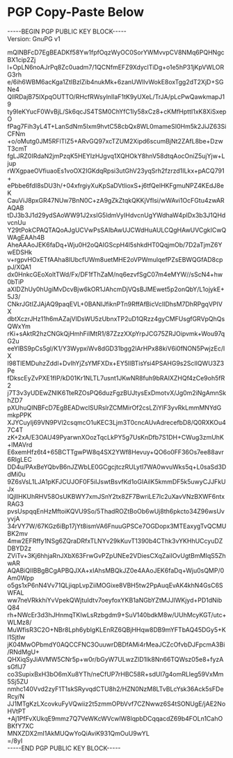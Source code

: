 # PGP Copy-Paste Below
-----BEGIN PGP PUBLIC KEY BLOCK-----  
Version: GnuPG v1


mQINBFcD7EgBEADKf58Yw1fpfOqzWyOC0SorYWMvvpCV8NMq6PQHNgcBX1cip2Zj  
l+OpLN6noAJrPq8Zc0uadm7/1QCNfmEFZ9XdyclTiDg+o1e5hP31jKpVWLORG3rh  
e/6ih6WBM6acKga1ZtIBzlZib4nukMk+6zanUWllvWokE8oxTgg2dT2XjD+SGNe4  
QllRDajB75lXpqOUTTO/RHcfRWsylnIlaF1tK9yUXeL/TrJA/pLcPwQawkmapJ19  
ty9IeKYucF0WvBjL/Sk6qcJS4TSM0ChYfC1ly58xCz8+cKMfHpttI1xK8XiSxepO  
fPag7Fih3yL4T+LanSdNm5Ixm9hvtC58cbQx8WL0mameSI0Hm5k2JiJZ63SiCFNm  
+o/oMutg0JM5RFlTlZ5+ARvGQ97xcTZUM2Xipd6scumBjNt2ZAfL8be+DzwT3cmT  
fgLJRZ0IRdaN2jmPzqK5HEYIzHJgvq1XQHOkY8hnV58dtqAocOniZ5ujYjw+Ljup  
rWXgpaeOVfiuaoEs1voOX2IGKdqRpsi3utGhV23yqSrh2fzrzd1ILkx+pACQ791+  
ePbbe6fdI8sDU3h/+04xfrgiyXuKpSaDVtlioxS+j6tfQelHKFgmuNPZ4KEdJ8eK  
CauViJ8pxGR47NUw7BnN0C+zA9gZkZtqkQKKjVfIsi/wWAvi1OcFGtu4zwARAQAB  
tDJ3b3J1d29ydSAoWW91J2xsIG5ldmVyIHdvcnUgYWdhaW4pIDx3b3J1QHdvcnUu  
Y29tPokCPAQTAQoAJgUCVwPsSAIbAwUJCWdHuAULCQgHAwUVCgkICwQWAgEAAh4B  
AheAAAoJEK6faDq+Wju0H2oQAIGScpH4l5shkdHT0QqjmOb/7D2aTjmZ6YwEDSHk  
v+rgpvHOxETfAAha8lUbcfUWm8uetMHE2oVPWmulqefPZsEBWQGfAD8cppJ/XQA1  
dx0HnkcGEoXoltTWd/Fx/DF1fThZaM/nq6ezvfSgC07m4eMYW//sScN4+hw0bTiP  
aXlDZhUy0hUgiMvDcvBjw6kOR1JAhcmDjVQsBJMEwet5p2onQbY/L1ojykE+5J3/  
CNkrJGtIZJAjAQ9paqEVL+0BANIJfiknPTn9RffAfBicVcIIDhsM7DhRPgqVPIVX  
dbtXczrJHz11h6mAZajVlDsWU5zUbnxTP2uD1QRzz4gyCMFUsgfGRVpQhQsQWxYm  
rKi+sAktR2hzCNGkQjHmhFiIMtR1/87ZzzXXpYrpJCG75ZRJOipvmk+Wou97qG2u  
eeYIBS9pCs5gl/K1/Y3WypxiWv8dGD31bgg2lArHPx88kiV6i0fNON5PwjzEc/lX  
l98TIEMDuhzZddl+DvIhYjZsYMFXDx+EY5IlBTisYsi4PSAHG9s2ScIlQWU3Z3Pe  
fDkscEyZvPXE1fIP/kD01Kr1NLTL7usnt1JKwNR8fuh9bRAIXZHQf4zCe9oh5fR2  
j7T3v3yUDEwZNlK6TteRZOsPQ6duzFgzBUJtysExDmotvX/Jg0m2iNgAmnSkhZD7  
pXUhuQINBFcD7EgBEADwclSURsIrZCMMirOf2csLZiYIF3yvRkLmmMNYdGmkpPPK  
XJYCuyIj69VN9PVl2csqmcO1uKEC3Ljm3T0cncAUvAdrecefbD8/Q0RXKOu47C4T  
zK+2xA/E3OAU49PyarwnXOozTqcLkPY5g7UsKnDfb7S1DH+CWug3zmUhK+lMAVrd  
E6xemHfz6t4+65BCTTgwPW8q4SX2YWf8Hevuy+QO6o0FF36Os7ee88avr6RIgLEC  
DD4u/PAxBeYQbvB6nJZWbLE0GCgcjtczRULytI7WA0wvuWks5q+L0saSd3DdMi0u  
9Z6sVsL1LJA1pKFJCUJOF0F5iIJswtBsvfKd1oGIAilK5kmmDF5k5uwyCJJFkUJx  
IQjIlHKUhRHV58OsUKBWY7xmJSnY2tx8ZF7BwriLE7lc2uXavVNzBXWF6ntxRAG3  
pvsUspqqEnHzMftoiKQVU9So/5ThadROZtBoOb6wUj8th6pkcto34Z96wsUvyvjA  
34rVY7W/67KGz6iBp17jYt8ismVA6FnuuGPSCe7OGDopx3MTEaxygTvQCMUBK2mv  
4mw2EFRffy1NSg6ZQraDRfxTLNYv29kKuvT1390b4CThk3vYKHhUCcyuDZDBYD2z  
ZViTv+3Kj6hhjaRnJXbX63FrwGvPZpUNEe2VDiesCXqZaiIOvUgtBmMIqS5ZhwAR  
AQABiQIlBBgBCgAPBQJXA+xIAhsMBQkJZ0e4AAoJEK6faDq+Wju0sQMP/0Am0Wpp  
o5gs1xP6nN4Vv71QLjiqpLvpZiiMOGixe8VBH5tw2PpAuqEvAK4khN4GsC6SWFAL  
ww7neVRkkhiYvVpekQWjtuIdtv7oeyfoxYKB1aNGbYZtMJJlWKjyd+PD1dNibQ84  
rh+NWcEr3d3hJHnmqTKIwLsRzbgdm9+SuV140bdkM8w/UUhMcyKGT/utc+WLMz8/  
MuWfisR3C2O+NBr8Lph6yblgKLEnRZ6QBjHHqw8DB9mYFTbAQ45DGy5+Kl1SjtIw  
jK04MwOPbmdY0AQCCFNC3OuuwrDBDfAMi4rMeaJCZcOfvbDJFpcmA3Bi/RNdMgU+  
QHXiqSyJiAVMW5CNr5p+w0r/bGyW7ULwzZlD1Ik8Nn66TQWsz05e8+fyzAsGfIJ7  
co3SupixBxH3bO6mXu8YTh/neCfUP7rHBC58R+sdUI7g4omRLleg59VxMm5Sj5ZU  
nmhc140Vvd2zyF1T1skSRyvqdCTU8h2/HZN0NzM8LTvBLcYsk36Ack5sFDeRcy/N  
JJ1MTgKzLXcovkuFyVQwiiz2t5zmmOPbVvf7CZNwwz6S4tSONUgE/jAE2NoHVtPT  
+Aj1PfFvXUkqE9mmz7Q7VeWKcWVcwlW8lqpbDCqqacdZ69b4FOLn1CahOBKfY7XC  
MNXZDX2mI1AkMUQwYoQiAviK931QmOuU9wYL  
=/8yI  
-----END PGP PUBLIC KEY BLOCK-----
